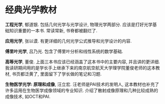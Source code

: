 # 经典光学教材

**工程光学**, 郁道银. 包括几何光学与光学设计, 物理光学两部分. 应该是打好光学基础知识重要的一本书. 常读常新, 书脊都被翻烂了. 

**应用光学**, 张以谟. 有更详细的几何光学公式推导和光学设计的内容. 

**傅里叶光学**, 吕乃光. 包含了傅里叶分析和线性系统的数学基础. 

**高等光学**, 董俊. 上面三本书应该已经涵盖了这本书中的主要内容, 并且讲的更详细. 我读研期间用的是学长手上继承下来的南京航空航天大学理学院董俊老师的这本教材, 书页都泛黄了, 里面留下了学长做的笔记和习题. 

**生物医学光学: 原理和成像**, 汪立宏. 汪老师是PAI技术的发明人, 这本教材也补充了许多运用在生物医学成像领域的专业知识. 介绍了散射成像原理和几种比较成熟的成像技术, 如OCT和PAI. 

